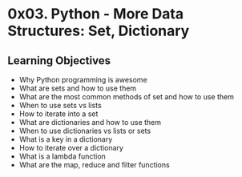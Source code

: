 # 0x03. Python - More Data Structures: Set, Dictionary

## Learning Objectives
- Why Python programming is awesome
- What are sets and how to use them
- What are the most common methods of set and how to use them
- When to use sets vs lists
- How to iterate into a set
- What are dictionaries and how to use them
- When to use dictionaries vs lists or sets
- What is a key in a dictionary
- How to iterate over a dictionary
- What is a lambda function
- What are the map, reduce and filter functions
